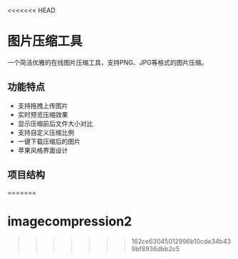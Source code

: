 <<<<<<< HEAD
# 图片压缩工具

一个简洁优雅的在线图片压缩工具，支持PNG、JPG等格式的图片压缩。

## 功能特点
- 支持拖拽上传图片
- 实时预览压缩效果
- 显示压缩前后文件大小对比
- 支持自定义压缩比例
- 一键下载压缩后的图片
- 苹果风格界面设计

## 项目结构 
=======
# imagecompression2
>>>>>>> 162ce63045012996b10cde34b439bf8936dbb2c5
